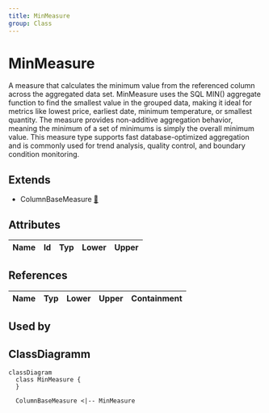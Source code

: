 ```yaml
---
title: MinMeasure
group: Class
---
```


# MinMeasure<a name="class-minmeasure"></a>

A measure that calculates the minimum value from the referenced column across the aggregated data set. MinMeasure uses the SQL MIN() aggregate function to find the smallest value in the grouped data, making it ideal for metrics like lowest price, earliest date, minimum temperature, or smallest quantity. The measure provides non-additive aggregation behavior, meaning the minimum of a set of minimums is simply the overall minimum value. This measure type supports fast database-optimized aggregation and is commonly used for trend analysis, quality control, and boundary condition monitoring.
## Extends
- ColumnBaseMeasure [🔗](./class-ColumnBaseMeasure)
## Attributes

<table>
  <thead>
    <tr>
      <th>Name</th>
      <th>Id</th>
      <th>Typ</th>
      <th>Lower</th>
      <th>Upper</th>
    </tr>
  </thead>
  <tbody>
  </tbody>
</table>

## References

<table>
  <thead>
    <tr>
      <th>Name</th>
      <th>Typ</th>
      <th>Lower</th>
      <th>Upper</th>
      <th>Containment</th>
    </tr>
  </thead>
  <tbody>
  </tbody>
</table>



## Used by


## ClassDiagramm

```mermaid
classDiagram
  class MinMeasure {
  }

  ColumnBaseMeasure <|-- MinMeasure

```
